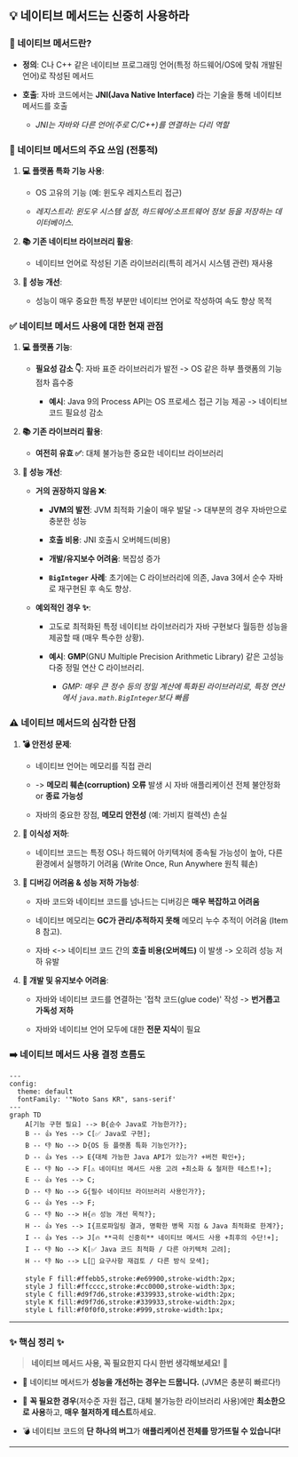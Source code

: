 ## 💡 네이티브 메서드는 신중히 사용하라

### 🤔 네이티브 메서드란?

- **정의**: C나 C++ 같은 네이티브 프로그래밍 언어(특정 하드웨어/OS에 맞춰 개발된 언어)로 작성된 메서드

- **호출**: 자바 코드에서는 **JNI(Java Native Interface)** 라는 기술을 통해 네이티브 메서드를 호출
  - _JNI는 자바와 다른 언어(주로 C/C++)를 연결하는 다리 역할_

### 🎯 네이티브 메서드의 주요 쓰임 (전통적)

1.  **💻 플랫폼 특화 기능 사용**:

    - OS 고유의 기능 (예: 윈도우 레지스트리 접근)

    - _레지스트리: 윈도우 시스템 설정, 하드웨어/소프트웨어 정보 등을 저장하는 데이터베이스._

2.  **📚 기존 네이티브 라이브러리 활용**:

    - 네이티브 언어로 작성된 기존 라이브러리(특히 레거시 시스템 관련) 재사용

3.  **🚀 성능 개선**:

    - 성능이 매우 중요한 특정 부분만 네이티브 언어로 작성하여 속도 향상 목적

### ✅ 네이티브 메서드 사용에 대한 현재 관점

1.  **💻 플랫폼 기능**:

    - **필요성 감소 👇**: 자바 표준 라이브러리가 발전 -> OS 같은 하부 플랫폼의 기능 점차 흡수중

      - **예시**: Java 9의 Process API는 OS 프로세스 접근 기능 제공 -> 네이티브 코드 필요성 감소

2.  **📚 기존 라이브러리 활용**:

    - **여전히 유효 ✅**: 대체 불가능한 중요한 네이티브 라이브러리

3.  **🚀 성능 개선**:

    - **거의 권장하지 않음 ❌**:

      - **JVM의 발전**: JVM 최적화 기술이 매우 발달 -> 대부분의 경우 자바만으로 충분한 성능

      - **호출 비용**: JNI 호출시 오버헤드(비용)

      - **개발/유지보수 어려움**: 복잡성 증가

      - **`BigInteger` 사례**: 초기에는 C 라이브러리에 의존, Java 3에서 순수 자바로 재구현된 후 속도 향상.

    - **예외적인 경우 ✨**:

      - 고도로 최적화된 특정 네이티브 라이브러리가 자바 구현보다 월등한 성능을 제공할 때 (매우 특수한 상황).

      - **예시**: **GMP**(GNU Multiple Precision Arithmetic Library) 같은 고성능 다중 정밀 연산 C 라이브러리.

        - _GMP: 매우 큰 정수 등의 정밀 계산에 특화된 라이브러리로, 특정 연산에서 `java.math.BigInteger`보다 빠름_

### ⚠️ 네이티브 메서드의 심각한 단점

1.  **💣 안전성 문제**:

    - 네이티브 언어는 메모리를 직접 관리

    - -> **메모리 훼손(corruption) 오류** 발생 시 자바 애플리케이션 전체 불안정화 or **종료 가능성**

    - 자바의 중요한 장점, **메모리 안전성** (예: 가비지 컬렉션) 손실

2.  **🔗 이식성 저하**:

    - 네이티브 코드는 특정 OS나 하드웨어 아키텍처에 종속될 가능성이 높아, 다른 환경에서 실행하기 어려움 (Write Once, Run Anywhere 원칙 훼손)

3.  **🐛 디버깅 어려움 & 성능 저하 가능성**:

    - 자바 코드와 네이티브 코드를 넘나드는 디버깅은 **매우 복잡하고 어려움**

    - 네이티브 메모리는 **GC가 관리/추적하지 못해** 메모리 누수 추적이 어려움 (Item 8 참고).

    - 자바 <-> 네이티브 코드 간의 **호출 비용(오버헤드)** 이 발생 -> 오히려 성능 저하 유발

4.  **🤯 개발 및 유지보수 어려움**:

    - 자바와 네이티브 코드를 연결하는 '접착 코드(glue code)' 작성 -> **번거롭고 가독성 저하**

    - 자바와 네이티브 언어 모두에 대한 **전문 지식**이 필요

### ➡️ 네이티브 메서드 사용 결정 흐름도

```mermaid
---
config:
  theme: default
  fontFamily: '"Noto Sans KR", sans-serif'
---
graph TD
    A[기능 구현 필요] --> B{순수 Java로 가능한가?};
    B -- 👍 Yes --> C[✅ Java로 구현];
    B -- 👎 No --> D{OS 등 플랫폼 특화 기능인가?};
    D -- 👍 Yes --> E{대체 가능한 Java API가 있는가? +버전 확인+};
    E -- 👎 No --> F[⚠️ 네이티브 메서드 사용 고려 +최소화 & 철저한 테스트!+];
    E -- 👍 Yes --> C;
    D -- 👎 No --> G{필수 네이티브 라이브러리 사용인가?};
    G -- 👍 Yes --> F;
    G -- 👎 No --> H{🔥 성능 개선 목적?};
    H -- 👍 Yes --> I{프로파일링 결과, 명확한 병목 지점 & Java 최적화로 한계?};
    I -- 👍 Yes --> J[🔥 **극히 신중히** 네이티브 메서드 사용 +최후의 수단!+];
    I -- 👎 No --> K[✅ Java 코드 최적화 / 다른 아키텍처 고려];
    H -- 👎 No --> L[🤔 요구사항 재검토 / 다른 방식 모색];

    style F fill:#ffebb5,stroke:#e69900,stroke-width:2px;
    style J fill:#ffcccc,stroke:#cc0000,stroke-width:3px;
    style C fill:#d9f7d6,stroke:#339933,stroke-width:2px;
    style K fill:#d9f7d6,stroke:#339933,stroke-width:2px;
    style L fill:#f0f0f0,stroke:#999,stroke-width:1px;
```

---

### ✨ 핵심 정리 ✨

> **네이티브 메서드 사용, 꼭 필요한지 다시 한번 생각해보세요!** 🤔

- 🚀 네이티브 메서드가 **성능을 개선하는 경우는 드뭅니다.** (JVM은 충분히 빠르다!)

- 🔧 **꼭 필요한 경우**(저수준 자원 접근, 대체 불가능한 라이브러리 사용)에만 **최소한으로 사용**하고, **매우 철저하게 테스트**하세요.

- 💣 네이티브 코드의 **단 하나의 버그**가 **애플리케이션 전체를 망가뜨릴 수 있습니다!**

---
